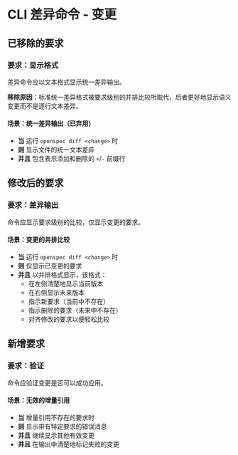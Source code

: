 # CLI 差异命令 - 变更

## 已移除的要求

### 要求：显示格式

差异命令应以文本格式显示统一差异输出。

**移除原因**：标准统一差异格式被要求级别的并排比较所取代，后者更好地显示语义变更而不是逐行文本差异。

#### 场景：统一差异输出（已弃用）

- **当** 运行 `openspec diff <change>` 时
- **则** 显示文件的统一文本差异
- **并且** 包含表示添加和删除的 `+`/`-` 前缀行

## 修改后的要求

### 要求：差异输出

命令应显示要求级别的比较，仅显示变更的要求。

#### 场景：变更的并排比较

- **当** 运行 `openspec diff <change>` 时
- **则** 仅显示已变更的要求
- **并且** 以并排格式显示，该格式：
  - 在左侧清楚地显示当前版本
  - 在右侧显示未来版本
  - 指示新要求（当前中不存在）
  - 指示删除的要求（未来中不存在）
  - 对齐修改的要求以便轻松比较

## 新增要求

### 要求：验证

命令应验证变更是否可以成功应用。

#### 场景：无效的增量引用

- **当** 增量引用不存在的要求时
- **则** 显示带有特定要求的错误消息
- **并且** 继续显示其他有效变更
- **并且** 在输出中清楚地标记失败的变更